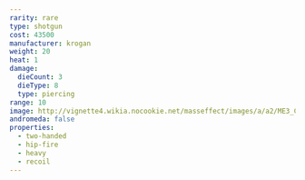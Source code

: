 ```yaml
---
rarity: rare
type: shotgun
cost: 43500
manufacturer: krogan
weight: 20
heat: 1
damage:
  dieCount: 3
  dieType: 8
  type: piercing
range: 10
image: http://vignette4.wikia.nocookie.net/masseffect/images/a/a2/ME3_Claymore_Shotgun.png/revision/latest?cb=20120317200800
andromeda: false
properties:
  - two-handed
  - hip-fire
  - heavy
  - recoil
---
```

